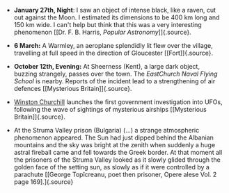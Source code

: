 ﻿

-   **January 27th, Night**: I saw an object of intense black, like a raven, cut out against the Moon. I estimated its dimensions to be 400 km long and 150 km wide. I can't help but think that this was a very interesting phenomenon [\[Dr. F. B. Harris, *Popular Astronomy*\]]{.source}.


-   **6 March:** A Warmley, an aeroplane splendidly lit flew over
    the village, travelling at full speed in the direction of Gloucester
    [\[Fort\]]{.source}.


-   **October 12th, Evening:** At Sheerness (Kent), a large dark object, buzzing strangely, passes over the town. The *EastChurch Naval Flying School* is nearby. Reports of the incident lead to a strengthening of air defences [\[Mysterious Britain\]]{.source}.


-   [Winston Churchill](ChurchillWinston.html) launches the first government investigation into UFOs, following the wave of sightings of mysterious airships [\[Mysterious Britain\]]{.source}.


- At the Struma Valley prison (Bulgaria) (\...) a strange atmospheric phenomenon appeared. The Sun had just dipped behind the Albanian mountains and the sky was bright at the zenith when suddenly a huge astral fireball came and fell towards the Greek border. At that moment all the prisoners of the Struma Valley looked as it slowly glided through the golden face of the setting sun, as slowly as if it were controlled by a parachute [\[George Topîcreanu, poet then prisoner, Opere alese Vol. 2 page 169\].]{.source}
